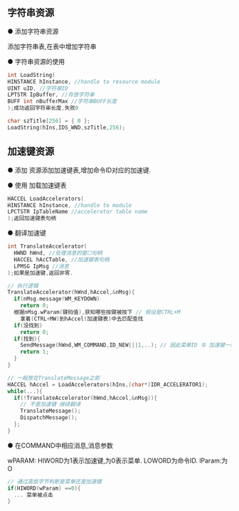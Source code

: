 ## 字符串资源

● 添加字符串资源

添加字符串表,在表中增加字符串

● 字符串资源的使用

```cpp
int LoadString(
HINSTANCE hInstance, //handle to resource module 
UINT uID, //字符串ID 
LPTSTR IpBuffer, //存放字符串
BUFF int nBufferMax //字符串BUFF长度
);成功返回字符串长度,失败0
```

```cpp
char szTitle[256] = { 0 };
LoadString(hIns,IDS_WND,szTitle,256);
```

## 加速键资源

● 添加
资源添加加速键表,增加命令ID对应的加速键.

● 使用
加载加速键表

```cpp
HACCEL LoadAccelerators(
HINSTANCE hInstance, //handle to module 
LPCTSTR IpTableName //accelerator table name
);返回加速键表句柄
```

● 翻译加速键

```cpp
int TranslateAccelerator(
  HWND hWnd, //处理消息的窗☐句柄
  HACCEL hAcCTable, //加速键表句柄
  LPMSG IpMsg //消息
);如果是加速键,返回非零.

// 执行逻辑
TranslateAccelerator(hWnd,hAccel,&nMsg){
  if(nMsg.message!WM_KEYDOWN)
    return 0;
  根据nMsg.wParam(键码值),获知哪些按键被按下 // 假设是CTRL+M
    拿着(CTRL+MW)到hAccel(加速键表)中去匹配查找
  if(没找到)
    return 0;
  if(找到){
    SendMessage(hWnd,WM_COMMAND,ID_NEW|||1,..); // 因此菜单ID 与 加速键一致 会一同执行
    return 1;
  }
}

// 一般放在TranslateMessage之前
HACCEL hAccel = LoadAccelerators(hIns,(char*)IDR_ACCELERATOR1);
while(...){
  if(!TranslateAccelerator(hWnd,hAccel,&nMsg)){
    // 不是加速键 继续翻译
    TranslateMessage();
    DispatchMessage();
  };
}
```

● 在COMMAND中相应消息,消息参数

wPARAM:
  HIWORD为1表示加速键,为0表示菜单.
  LOWORD为命令ID.
lParam:为O

```cpp
// 通过高低字节判断是菜单还是加速键
if(HIWORD(wParam) ==0){
  ... 菜单被点击
}
```
